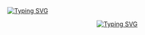<a href="https://git.io/typing-svg">
  <img src="https://readme-typing-svg.herokuapp.com?font=Monomaniac+One&duration=100&pause=1700&color=28F71A&random=false&width=435&lines=%3E_;+" alt="Typing SVG" />
</a>
<p align="center">
  <a href="https://git.io/typing-svg">
    <img src="https://readme-typing-svg.herokuapp.com?font=Kode+Mono&pause=300&color=28F71A&repeat=false&random=false&width=435&lines=Welcome%2C+Pilgrims!;Here+be+dragons...;...and+perhaps+some+untested+code...;So+have+a+look+around!;+" alt="Typing SVG" />
  </a>
</p>
